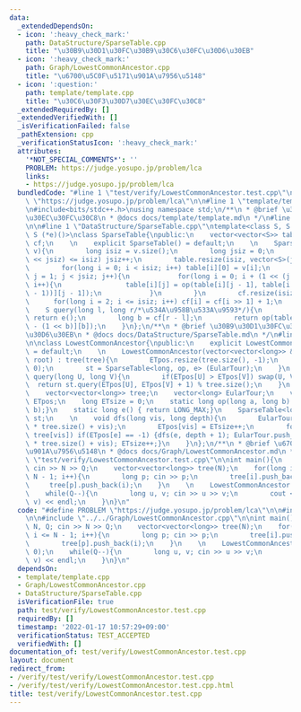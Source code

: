 ```yaml
---
data:
  _extendedDependsOn:
  - icon: ':heavy_check_mark:'
    path: DataStructure/SparseTable.cpp
    title: "\u30B9\u30D1\u30FC\u30B9\u30C6\u30FC\u30D6\u30EB"
  - icon: ':heavy_check_mark:'
    path: Graph/LowestCommonAncestor.cpp
    title: "\u6700\u5C0F\u5171\u901A\u7956\u5148"
  - icon: ':question:'
    path: template/template.cpp
    title: "\u30C6\u30F3\u30D7\u30EC\u30FC\u30C8"
  _extendedRequiredBy: []
  _extendedVerifiedWith: []
  _isVerificationFailed: false
  _pathExtension: cpp
  _verificationStatusIcon: ':heavy_check_mark:'
  attributes:
    '*NOT_SPECIAL_COMMENTS*': ''
    PROBLEM: https://judge.yosupo.jp/problem/lca
    links:
    - https://judge.yosupo.jp/problem/lca
  bundledCode: "#line 1 \"test/verify/LowestCommonAncestor.test.cpp\"\n#define PROBLEM\
    \ \"https://judge.yosupo.jp/problem/lca\"\n\n#line 1 \"template/template.cpp\"\
    \n#include<bits/stdc++.h>\nusing namespace std;\n/**\n * @brief \u30C6\u30F3\u30D7\
    \u30EC\u30FC\u30C8\n * @docs docs/template/template.md\n */\n#line 4 \"test/verify/LowestCommonAncestor.test.cpp\"\
    \n\n#line 1 \"DataStructure/SparseTable.cpp\"\ntemplate<class S, S (*op)(S, S),\
    \ S (*e)()>\nclass SparseTable{\npublic:\n    vector<vector<S>> table;\n    vector<long>\
    \ cf;\n    \n    explicit SparseTable() = default;\n    \n    SparseTable(vector<S>&\
    \ v){\n        long isiz = v.size();\n        long jsiz = 0;\n        while((1\
    \ << jsiz) <= isiz) jsiz++;\n        table.resize(isiz, vector<S>(jsiz, e()));\n\
    \        for(long i = 0; i < isiz; i++) table[i][0] = v[i];\n        for(long\
    \ j = 1; j < jsiz; j++){\n            for(long i = 0; i + (1 << (j - 1)) < isiz;\
    \ i++){\n                table[i][j] = op(table[i][j - 1], table[i + (1 << (j\
    \ - 1))][j - 1]);\n            }\n        }\n        cf.resize(isiz + 1);\n  \
    \      for(long i = 2; i <= isiz; i++) cf[i] = cf[i >> 1] + 1;\n    }\n    \n\
    \    S query(long l, long r/*\u534A\u958B\u533A\u9593*/){\n        if(l == r)\
    \ return e();\n        long b = cf[r - l];\n        return op(table[l][b], table[r\
    \ - (1 << b)][b]);\n    }\n};\n/**\n * @brief \u30B9\u30D1\u30FC\u30B9\u30C6\u30FC\
    \u30D6\u30EB\n * @docs docs/DataStructure/SparseTable.md\n */\n#line 2 \"Graph/LowestCommonAncestor.cpp\"\
    \n\nclass LowestCommonAncestor{\npublic:\n    explicit LowestCommonAncestor()\
    \ = default;\n    \n    LowestCommonAncestor(vector<vector<long>> &tree, long\
    \ root) : tree(tree){\n        ETpos.resize(tree.size(), -1);\n        dfs(root,\
    \ 0);\n        st = SparseTable<long, op, e> (EularTour);\n    }\n    \n    long\
    \ query(long U, long V){\n        if(ETpos[U] > ETpos[V]) swap(U, V);\n      \
    \  return st.query(ETpos[U], ETpos[V] + 1) % tree.size();\n    }\n    \nprivate:\n\
    \    vector<vector<long>> tree;\n    vector<long> EularTour;\n    vector<long>\
    \ ETpos;\n    long ETsize = 0;\n    static long op(long a, long b) { return min(a,\
    \ b);}\n    static long e() { return LONG_MAX;}\n    SparseTable<long, op, e>\
    \ st;\n    \n    void dfs(long vis, long depth){\n        EularTour.push_back(depth\
    \ * tree.size() + vis);\n        ETpos[vis] = ETsize++;\n        for(auto e :\
    \ tree[vis]) if(ETpos[e] == -1) {dfs(e, depth + 1); EularTour.push_back(depth\
    \ * tree.size() + vis); ETsize++;}\n    }\n};\n/**\n * @brief \u6700\u5C0F\u5171\
    \u901A\u7956\u5148\n * @docs docs/Graph/LowestCommonAncestor.md\n */\n#line 6\
    \ \"test/verify/LowestCommonAncestor.test.cpp\"\n\nint main(){\n    long N, Q;\
    \ cin >> N >> Q;\n    vector<vector<long>> tree(N);\n    for(long i = 1; i <=\
    \ N - 1; i++){\n        long p; cin >> p;\n        tree[i].push_back(p);\n   \
    \     tree[p].push_back(i);\n    }\n    \n    LowestCommonAncestor lca(tree, 0);\n\
    \    while(Q--){\n        long u, v; cin >> u >> v;\n        cout << lca.query(u,\
    \ v) << endl;\n    }\n}\n"
  code: "#define PROBLEM \"https://judge.yosupo.jp/problem/lca\"\n\n#include \"../../template/template.cpp\"\
    \n\n#include \"../../Graph/LowestCommonAncestor.cpp\"\n\nint main(){\n    long\
    \ N, Q; cin >> N >> Q;\n    vector<vector<long>> tree(N);\n    for(long i = 1;\
    \ i <= N - 1; i++){\n        long p; cin >> p;\n        tree[i].push_back(p);\n\
    \        tree[p].push_back(i);\n    }\n    \n    LowestCommonAncestor lca(tree,\
    \ 0);\n    while(Q--){\n        long u, v; cin >> u >> v;\n        cout << lca.query(u,\
    \ v) << endl;\n    }\n}\n"
  dependsOn:
  - template/template.cpp
  - Graph/LowestCommonAncestor.cpp
  - DataStructure/SparseTable.cpp
  isVerificationFile: true
  path: test/verify/LowestCommonAncestor.test.cpp
  requiredBy: []
  timestamp: '2022-01-17 10:57:29+09:00'
  verificationStatus: TEST_ACCEPTED
  verifiedWith: []
documentation_of: test/verify/LowestCommonAncestor.test.cpp
layout: document
redirect_from:
- /verify/test/verify/LowestCommonAncestor.test.cpp
- /verify/test/verify/LowestCommonAncestor.test.cpp.html
title: test/verify/LowestCommonAncestor.test.cpp
---
```

